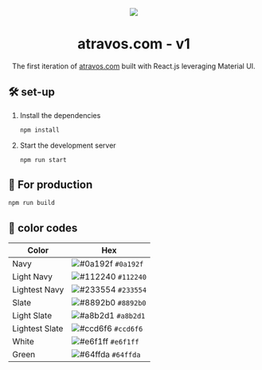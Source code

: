 <p align="center">
  <img src="https://img.icons8.com/color/48/000000/magritte.png"/>
</p>
<h1 align="center">
  atravos.com - v1
</h1>
<p align="center">
  The first iteration of <a href="https://atravos.com" target="_blank">atravos.com</a> built with React.js leveraging Material UI.
</p>

## 🛠 set-up

1. Install the dependencies

   ```sh
   npm install
   ```

2. Start the development server

   ```sh
   npm run start
   ```

## 🚀 For production


   ```sh
   npm run build
   ```


## 🎨 color codes

| Color          | Hex                                                                |
| -------------- | ------------------------------------------------------------------ |
| Navy           | ![#0a192f](https://via.placeholder.com/10/0a192f?text=+) `#0a192f` |
| Light Navy     | ![#112240](https://via.placeholder.com/10/0a192f?text=+) `#112240` |
| Lightest Navy  | ![#233554](https://via.placeholder.com/10/303C55?text=+) `#233554` |
| Slate          | ![#8892b0](https://via.placeholder.com/10/8892b0?text=+) `#8892b0` |
| Light Slate    | ![#a8b2d1](https://via.placeholder.com/10/a8b2d1?text=+) `#a8b2d1` |
| Lightest Slate | ![#ccd6f6](https://via.placeholder.com/10/ccd6f6?text=+) `#ccd6f6` |
| White          | ![#e6f1ff](https://via.placeholder.com/10/e6f1ff?text=+) `#e6f1ff` |
| Green          | ![#64ffda](https://via.placeholder.com/10/64ffda?text=+) `#64ffda` |
